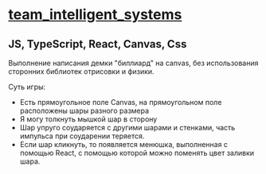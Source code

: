 # [team_intelligent_systems](https://8Lou.github.io/team_intelligent_systems)

## JS, TypeScript, React, Canvas, Css

Выполнение написания демки "биллиард" на canvas, без использования сторонних библиотек отрисовки и физики.

Суть игры:

- Есть прямоугольное поле Canvas, на прямоугольном поле расположены шары разного размера
- Я могу толкнуть мышкой шар в сторону
- Шар упруго соударяется с другими шарами и стенками, часть импульса при соударении теряется.
- Если шар кликнуть, то появляется менюшка, выполненная с помощью React, с помощью которой можно поменять цвет заливки шара.
